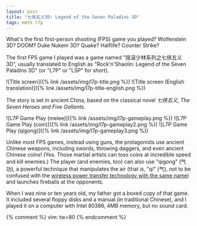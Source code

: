 ```yaml
---
layout: post
title: "七侠五义3D: Legend of the Seven Paladins 3D"
tags: mmtk l7p
---
```


What's the first first-person shooting (FPS) game you played? Wolfenstein 3D?
DOOM? Duke Nukem 3D? Quake? Halflife? Counter Strike?

The first FPS game I played was a game named "摇滚少林系列之七侠五义3D", usually
translated to English as "Rock'n'Shaolin: Legend of the Seven Paladins 3D" (or
"L7P" or "LSP" for short).

![Title screen]({% link /assets/img/l7p-title.png %})
![Title screen (English translation)]({% link /assets/img/l7p-title-english.png %})

The story is set in ancient China, based on the classical novel *七侠五义*, *The
Seven Heroes and Five Gallants*.

![L7P Game Play (melee)]({% link /assets/img/l7p-gameplay.png %})
![L7P Game Play (coin)]({% link /assets/img/l7p-gameplay2.png %})
![L7P Game Play (qigong)]({% link /assets/img/l7p-gameplay3.png %})

Unlike most FPS games, instead using guns, the protagonists use ancient Chinese
weapons, including swords, throwing daggers, and even ancient Chinese coins!
(Yes. Those martial artists can toss coins at incredible speed and kill
enemies.)  The player (and enemies, too) can also use "qigong" (气功), a
powerful technique that manipulates the air (that is, "qi" (气), not to be
confused with the [wireless power transfer technology with the same
name][qi-charge]) and launches fireballs at the opponents.

[qi-charge]: https://en.wikipedia.org/wiki/Qi_(standard)

When I was nine or ten years old, my father got a boxed copy of that game.  It
included several floppy disks and a manual (in traditional Chinese), and I
played it on a computer with Intel 80386, 4MB memory, but no sound card.

{% comment %}
vim: tw=80
{% endcomment %}
